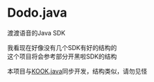 # Dodo.java
渡渡语音的Java SDK

我看现在好像没有几个SDK有好的结构的\
这个项目将会参考部分开黑啦SDK的结构

本项目与[KOOK.java](https://www.github.com/DeeChael/KOOK.java)同步开发，结构类似，请勿见怪
